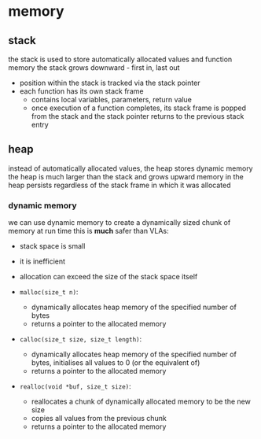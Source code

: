 # memory

## stack

the stack is used to store automatically allocated values and function memory
the stack grows downward - first in, last out

- position within the stack is tracked via the stack pointer
- each function has its own stack frame
    - contains local variables, parameters, return value
    - once execution of a function completes, its stack frame is popped from the stack and the stack pointer returns to the previous stack entry

## heap

instead of automatically allocated values, the heap stores dynamic memory
the heap is much larger than the stack and grows upward
memory in the heap persists regardless of the stack frame in which it was allocated

### dynamic memory

we can use dynamic memory to create a dynamically sized chunk of memory at run time
this is **much** safer than VLAs:
- stack space is small
- it is inefficient
- allocation can exceed the size of the stack space itself

- `malloc(size_t n)`:
    - dynamically allocates heap memory of the specified number of bytes
    - returns a pointer to the allocated memory
- `calloc(size_t size, size_t length)`:
    - dynamically allocates heap memory of the specified number of bytes, initialises all values to 0 (or the equivalent of)
    - returns a pointer to the allocated memory
- `realloc(void *buf, size_t size)`:
    - reallocates a chunk of dynamically allocated memory to be the new size
    - copies all values from the previous chunk
    - returns a pointer to the allocated memory
